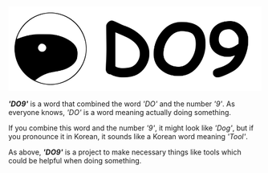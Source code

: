 ![Logo](LOGO.png)

***'DO9'*** is a word that combined the word *'DO'* and the number *'9'*.
As everyone knows, *'DO'* is a word meaning actually doing something.

If you combine this word and the number *'9'*, it might look like *'Dog'*,
but if you pronounce it in Korean, it sounds like a Korean word meaning *'Tool'*.

As above, ***'DO9'*** is a project to make necessary things like tools which could be helpful when doing something.
